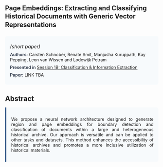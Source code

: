 
<style>    
    h2 {
        margin-top: 0;
        margin-bottom: 1.5rem;
        line-height: 1.3;
    }
    
    h3 {
        margin-top: 2rem;
        margin-bottom: 1rem;
        font-size: 1.4rem;
        font-weight:bold;
    }
    
    .metadata {
        background-color: #f7fafc;
        padding: 1rem;
        border-radius: 6px;
        margin-bottom: 2rem;
    }
    
    .metadata p {
        margin: 0.5rem 0;
    }
    
    .abstract {
        text-align: justify;
        padding: 1rem;
        background-color: #f7fafc;
        border-left: 4px solid #2c5282;
        border-radius: 0 6px 6px 0;
    }
    
    strong {
        color: #2d3748;
        font-weight: 600;
    }
</style>
<main role="main">
<h2>Page Embeddings: Extracting and Classifying Historical Documents with Generic Vector Representations</h2>

<section class="metadata">
<p style='font-size:1rem'><i>(short paper)</i></p>
<p><strong>Authors:</strong> Carsten Schnober, Renate Smit, Manjusha Kuruppath, Kay Pepping, Leon van Wissen and Lodewijk Petram</p>
<p><strong>Presented in</strong> <a href="/programme/#session1B">Session 1B: Classification & Information Extraction</a></p>
<p><strong>Paper:</strong> LINK TBA</p>
</section>

<section>
<h3>Abstract</h3>
<div class="abstract">
<p>We propose a neural network architecture designed to generate  region and page embeddings for  boundary detection and classification of documents within a large and heterogeneous historical archive. Our approach is versatile and can be applied to other tasks and datasets. This method enhances the accessibility of historical archives and promotes a more inclusive utilization of historical materials.</p>
</div>
</section>
</main>